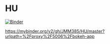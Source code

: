 # HU
[![Binder](https://mybinder.org/badge_logo.svg)](https://mybinder.org/v2/gh/JMM385/HU/master?urlpath=%2Fproxy%2F5006%2Fbokeh-app)

https://mybinder.org/v2/gh/JMM385/HU/master?urlpath=%2Fproxy%2F5006%2Fbokeh-app
